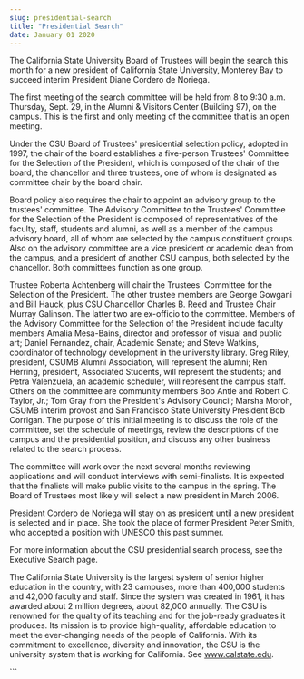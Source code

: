 ```yaml
---
slug: presidential-search
title: "Presidential Search"
date: January 01 2020
---
```


 
<p>
  The California State University Board of Trustees will begin the search this
  month for a new president of California State University, Monterey Bay to
  succeed interim President Diane Cordero de Noriega.
</p>
<p>
  The first meeting of the search committee will be held from 8 to 9:30 a.m.
  Thursday, Sept. 29, in the Alumni &amp; Visitors Center (Building 97), on the
  campus. This is the first and only meeting of the committee that is an open
  meeting.
</p>
<p>
  Under the CSU Board of Trustees' presidential selection policy, adopted in
  1997, the chair of the board establishes a five-person Trustees' Committee for
  the Selection of the President, which is composed of the chair of the board,
  the chancellor and three trustees, one of whom is designated as committee
  chair by the board chair.
</p>
<p>
  Board policy also requires the chair to appoint an advisory group to the
  trustees' committee. The Advisory Committee to the Trustees' Committee for the
  Selection of the President is composed of representatives of the faculty,
  staff, students and alumni, as well as a member of the campus advisory board,
  all of whom are selected by the campus constituent groups. Also on the
  advisory committee are a vice president or academic dean from the campus, and
  a president of another CSU campus, both selected by the chancellor. Both
  committees function as one group.
</p>
<p>
  Trustee Roberta Achtenberg will chair the Trustees' Committee for the
  Selection of the President. The other trustee members are George Gowgani and
  Bill Hauck, plus CSU Chancellor Charles B. Reed and Trustee Chair Murray
  Galinson. The latter two are ex-officio to the committee. Members of the
  Advisory Committee for the Selection of the President include faculty members
  Amalia Mesa-Bains, director and professor of visual and public art; Daniel
  Fernandez, chair, Academic Senate; and Steve Watkins, coordinator of
  technology development in the university library. Greg Riley, president, CSUMB
  Alumni Association, will represent the alumni; Ren Herring, president,
  Associated Students, will represent the students; and Petra Valenzuela, an
  academic scheduler, will represent the campus staff. Others on the committee
  are community members Bob Antle and Robert C. Taylor, Jr.; Tom Gray from the
  President's Advisory Council; Marsha Moroh, CSUMB interim provost and San
  Francisco State University President Bob Corrigan. The purpose of this initial
  meeting is to discuss the role of the committee, set the schedule of meetings,
  review the descriptions of the campus and the presidential position, and
  discuss any other business related to the search process.
</p>
<p>
  The committee will work over the next several months reviewing applications
  and will conduct interviews with semi-finalists. It is expected that the
  finalists will make public visits to the campus in the spring. The Board of
  Trustees most likely will select a new president in March 2006.
</p>
<p>
  President Cordero de Noriega will stay on as president until a new president
  is selected and in place. She took the place of former President Peter Smith,
  who accepted a position with UNESCO this past summer.
</p>
<p>
  For more information about the CSU presidential search process, see the
  Executive Search page.
</p>
<p>
  The California State University is the largest system of senior higher
  education in the country, with 23 campuses, more than 400,000 students and
  42,000 faculty and staff. Since the system was created in 1961, it has awarded
  about 2 million degrees, about 82,000 annually. The CSU is renowned for the
  quality of its teaching and for the job-ready graduates it produces. Its
  mission is to provide high-quality, affordable education to meet the
  ever-changing needs of the people of California. With its commitment to
  excellence, diversity and innovation, the CSU is the university system that is
  working for California. See
  <a href="https://www.calstate.edu">www.calstate.edu</a>.
</p>
```
